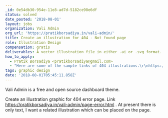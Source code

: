 ```yaml
---
_id: 0e54db30-954e-11e8-ad7d-5182ce98e6df
status: solved
date_posted: '2018-08-01'
layout: jobs
organization: Vali Admin
org_url: 'https://pratikborsadiya.in/vali-admin/'
title: Create an illustration for 404 - Not found page
role: Illustration Design
compensation: gratis
deliverables: A vector illustration file in either .ai or .svg format.
how_to_apply:
  - Pratik Borsadiya <pratikborsadiya@gmail.com>
  - "Here are some of the sample links of 404 illustrations.\r\nhttps://github.com/zxcvbg\r\nhttps://sailsjs.com/asd"
tags: graphic design
date: '2018-08-01T05:45:11.858Z'
---
```

Vali Admin is a free and open source dashboard theme.

Create an illustration graphic for 404 error page. Link https://pratikborsadiya.in/vali-admin/page-error.html . At present there is only text, I want a related illustration which can be placed on the page.
